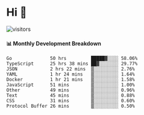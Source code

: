 # Hi 👋
 
![visitors](https://visitor-badge.glitch.me/badge?page_id=sorcererxw.sorcererx)

#### 📊 Monthly Development Breakdown

<!--START_SECTION:waka-->
```text
Go              50 hrs         █████▓░░░░ 58.06%
TypeScript      25 hrs 38 mins ██▓░░░░░░░ 29.77%
JSON            2 hrs 22 mins  ▒░░░░░░░░░ 2.76%
YAML            1 hr 24 mins   ▒░░░░░░░░░ 1.64%
Docker          1 hr 21 mins   ▒░░░░░░░░░ 1.58%
JavaScript      51 mins        ▒░░░░░░░░░ 1.00%
Other           49 mins        ▒░░░░░░░░░ 0.96%
Text            45 mins        ▒░░░░░░░░░ 0.88%
CSS             31 mins        ▒░░░░░░░░░ 0.60%
Protocol Buffer 26 mins        ▒░░░░░░░░░ 0.50%
```
<!--END_SECTION:waka-->
